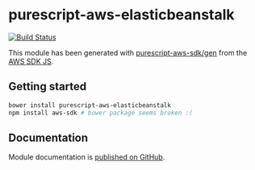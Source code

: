 # purescript-aws-elasticbeanstalk

[![Build Status](https://app.wercker.com/status/5909b9e96d1080804b17a28f72f87b6b/s/master)](https://app.wercker.com/project/byKey/5909b9e96d1080804b17a28f72f87b6b)

This module has been generated with [purescript-aws-sdk/gen](https://github.com/purescript-aws-sdk/gen) from the [AWS SDK JS](https://github.com/aws/aws-sdk-js).

## Getting started

```sh
bower install purescript-aws-elasticbeanstalk
npm install aws-sdk # bower package seems broken :(
```

## Documentation

Module documentation is [published on GitHub](https://github.com/purescript-aws-sdk/purescript-aws-elasticbeanstalk/tree/master/docs).
